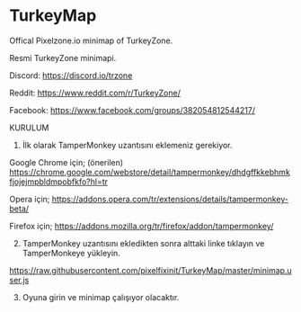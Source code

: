 # TurkeyMap
Offical Pixelzone.io minimap of TurkeyZone.

Resmi TurkeyZone minimapi.

Discord: https://discord.io/trzone

Reddit: https://www.reddit.com/r/TurkeyZone/

Facebook: https://www.facebook.com/groups/382054812544217/

KURULUM

1. İlk olarak TamperMonkey uzantısını eklemeniz gerekiyor.

Google Chrome için; (önerilen)
https://chrome.google.com/webstore/detail/tampermonkey/dhdgffkkebhmkfjojejmpbldmpobfkfo?hl=tr

Opera için;
https://addons.opera.com/tr/extensions/details/tampermonkey-beta/

Firefox için;
https://addons.mozilla.org/tr/firefox/addon/tampermonkey/

2. TamperMonkey uzantısını ekledikten sonra alttaki linke tıklayın ve TamperMonkeye yükleyin.

https://raw.githubusercontent.com/pixelfixinit/TurkeyMap/master/minimap.user.js

3. Oyuna girin ve minimap çalışıyor olacaktır.
